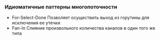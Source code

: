 ### Идиоматичные паттерны многопоточности

- For-Select-Done Позволяет осуществить выход из горутины для исключения ее утечки
- Fan-In Слияние произвольного количества каналов в один того же типа
